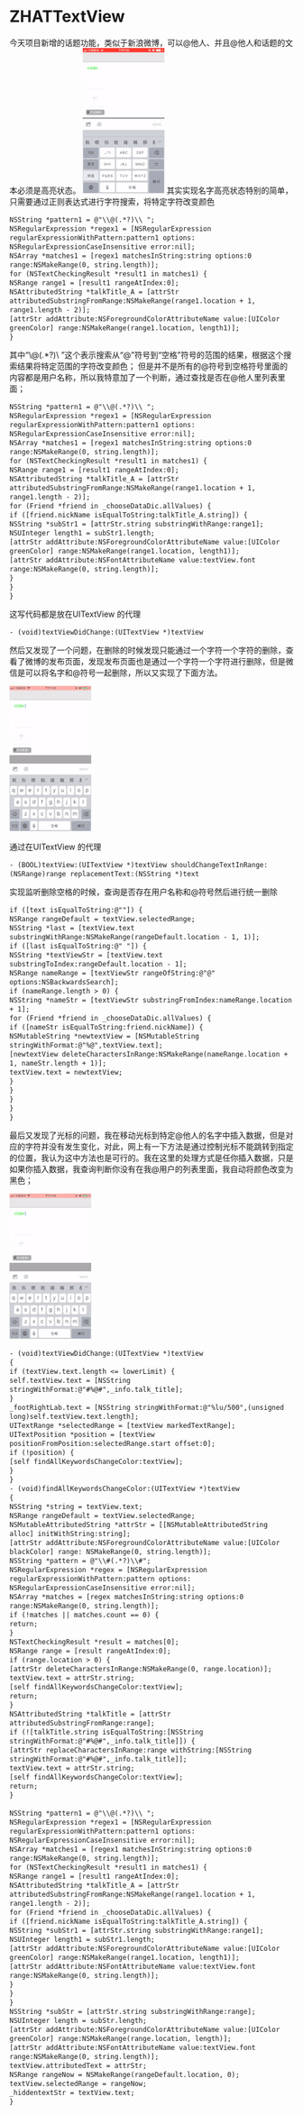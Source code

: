 # ZHATTextView

今天项目新增的话题功能，类似于新浪微博，可以@他人、并且@他人和话题的文本必须是高亮状态。
![image](https://github.com/Zhangyunjiang123/ZHATTextView/blob/master/at_1.gif)
其实实现名字高亮状态特别的简单，只需要通过正则表达式进行字符搜索，将特定字符改变颜色

    NSString *pattern1 = @"\\@(.*?)\\ ";
    NSRegularExpression *regex1 = [NSRegularExpression regularExpressionWithPattern:pattern1 options: NSRegularExpressionCaseInsensitive error:nil];
    NSArray *matches1 = [regex1 matchesInString:string options:0 range:NSMakeRange(0, string.length)];
    for (NSTextCheckingResult *result1 in matches1) {
    NSRange range1 = [result1 rangeAtIndex:0];
    NSAttributedString *talkTitle_A = [attrStr attributedSubstringFromRange:NSMakeRange(range1.location + 1, range1.length - 2)];
    [attrStr addAttribute:NSForegroundColorAttributeName value:[UIColor greenColor] range:NSMakeRange(range1.location, length1)];
    }


其中“\\@(.*?)\\ ”这个表示搜索从“@”符号到“空格”符号的范围的结果，根据这个搜索结果将特定范围的字符改变颜色；
但是并不是所有的@符号到空格符号里面的内容都是用户名称，所以我特意加了一个判断，通过查找是否在@他人里列表里面；

    NSString *pattern1 = @"\\@(.*?)\\ ";
    NSRegularExpression *regex1 = [NSRegularExpression regularExpressionWithPattern:pattern1 options: NSRegularExpressionCaseInsensitive error:nil];
    NSArray *matches1 = [regex1 matchesInString:string options:0 range:NSMakeRange(0, string.length)];
    for (NSTextCheckingResult *result1 in matches1) {
    NSRange range1 = [result1 rangeAtIndex:0];
    NSAttributedString *talkTitle_A = [attrStr attributedSubstringFromRange:NSMakeRange(range1.location + 1, range1.length - 2)];
    for (Friend *friend in _chooseDataDic.allValues) {
    if ([friend.nickName isEqualToString:talkTitle_A.string]) {
    NSString *subStr1 = [attrStr.string substringWithRange:range1];
    NSUInteger length1 = subStr1.length;
    [attrStr addAttribute:NSForegroundColorAttributeName value:[UIColor greenColor] range:NSMakeRange(range1.location, length1)];
    [attrStr addAttribute:NSFontAttributeName value:textView.font range:NSMakeRange(0, string.length)];
    }
    }
    }

这写代码都是放在UITextView 的代理

    - (void)textViewDidChange:(UITextView *)textView

然后又发现了一个问题，在删除的时候发现只能通过一个字符一个字符的删除，查看了微博的发布页面，发现发布页面也是通过一个字符一个字符进行删除，但是微信是可以将名字和@符号一起删除，所以又实现了下面方法。

![image](https://github.com/Zhangyunjiang123/ZHATTextView/blob/master/at_2.gif)

通过在UITextView 的代理

    - (BOOL)textView:(UITextView *)textView shouldChangeTextInRange:(NSRange)range replacementText:(NSString *)text

实现监听删除空格的时候，查询是否存在用户名称和@符号然后进行统一删除

    if ([text isEqualToString:@""]) {
    NSRange rangeDefault = textView.selectedRange;
    NSString *last = [textView.text substringWithRange:NSMakeRange(rangeDefault.location - 1, 1)];
    if ([last isEqualToString:@" "]) {
    NSString *textViewStr = [textView.text substringToIndex:rangeDefault.location - 1];
    NSRange nameRange = [textViewStr rangeOfString:@"@" options:NSBackwardsSearch];
    if (nameRange.length > 0) {
    NSString *nameStr = [textViewStr substringFromIndex:nameRange.location + 1];
    for (Friend *friend in _chooseDataDic.allValues) {
    if ([nameStr isEqualToString:friend.nickName]) {
    NSMutableString *newtextView = [NSMutableString stringWithFormat:@"%@",textView.text];
    [newtextView deleteCharactersInRange:NSMakeRange(nameRange.location + 1, nameStr.length + 1)];
    textView.text = newtextView;
    }
    }
    }
    }
    }



最后又发现了光标的问题，我在移动光标到特定@他人的名字中插入数据，但是对应的字符并没有发生变化，对此，网上有一下方法是通过控制光标不能跳转到指定的位置，我认为这中方法也是可行的。我在这里的处理方式是任你插入数据，只是如果你插入数据，我查询判断你没有在我@用户的列表里面，我自动将颜色改变为黑色；


![image](https://github.com/Zhangyunjiang123/ZHATTextView/blob/master/at_2.gif)



    - (void)textViewDidChange:(UITextView *)textView
    {
    if (textView.text.length <= lowerLimit) {
    self.textView.text = [NSString stringWithFormat:@"#%@#",_info.talk_title];
    }
    _footRightLab.text = [NSString stringWithFormat:@"%lu/500",(unsigned long)self.textView.text.length];
    UITextRange *selectedRange = [textView markedTextRange];
    UITextPosition *position = [textView positionFromPosition:selectedRange.start offset:0];
    if (!position) {
    [self findAllKeywordsChangeColor:textView];
    }
    }
    - (void)findAllKeywordsChangeColor:(UITextView *)textView
    {
    NSString *string = textView.text;
    NSRange rangeDefault = textView.selectedRange;
    NSMutableAttributedString *attrStr = [[NSMutableAttributedString alloc] initWithString:string];
    [attrStr addAttribute:NSForegroundColorAttributeName value:[UIColor blackColor] range: NSMakeRange(0, string.length)];
    NSString *pattern = @"\\#(.*?)\\#";
    NSRegularExpression *regex = [NSRegularExpression regularExpressionWithPattern:pattern options: NSRegularExpressionCaseInsensitive error:nil];
    NSArray *matches = [regex matchesInString:string options:0 range:NSMakeRange(0, string.length)];
    if (!matches || matches.count == 0) {
    return;
    }
    NSTextCheckingResult *result = matches[0];
    NSRange range = [result rangeAtIndex:0];
    if (range.location > 0) {
    [attrStr deleteCharactersInRange:NSMakeRange(0, range.location)];
    textView.text = attrStr.string;
    [self findAllKeywordsChangeColor:textView];
    return;
    }
    NSAttributedString *talkTitle = [attrStr attributedSubstringFromRange:range];
    if (![talkTitle.string isEqualToString:[NSString stringWithFormat:@"#%@#",_info.talk_title]]) {
    [attrStr replaceCharactersInRange:range withString:[NSString stringWithFormat:@"#%@#",_info.talk_title]];
    textView.text = attrStr.string;
    [self findAllKeywordsChangeColor:textView];
    return;
    }

    NSString *pattern1 = @"\\@(.*?)\\ ";
    NSRegularExpression *regex1 = [NSRegularExpression regularExpressionWithPattern:pattern1 options: NSRegularExpressionCaseInsensitive error:nil];
    NSArray *matches1 = [regex1 matchesInString:string options:0 range:NSMakeRange(0, string.length)];
    for (NSTextCheckingResult *result1 in matches1) {
    NSRange range1 = [result1 rangeAtIndex:0];
    NSAttributedString *talkTitle_A = [attrStr attributedSubstringFromRange:NSMakeRange(range1.location + 1, range1.length - 2)];
    for (Friend *friend in _chooseDataDic.allValues) {
    if ([friend.nickName isEqualToString:talkTitle_A.string]) {
    NSString *subStr1 = [attrStr.string substringWithRange:range1];
    NSUInteger length1 = subStr1.length;
    [attrStr addAttribute:NSForegroundColorAttributeName value:[UIColor greenColor] range:NSMakeRange(range1.location, length1)];
    [attrStr addAttribute:NSFontAttributeName value:textView.font range:NSMakeRange(0, string.length)];
    }
    }
    }
    NSString *subStr = [attrStr.string substringWithRange:range];
    NSUInteger length = subStr.length;
    [attrStr addAttribute:NSForegroundColorAttributeName value:[UIColor greenColor] range:NSMakeRange(range.location, length)];
    [attrStr addAttribute:NSFontAttributeName value:textView.font range:NSMakeRange(0, string.length)];
    textView.attributedText = attrStr;
    NSRange rangeNow = NSMakeRange(rangeDefault.location, 0);
    textView.selectedRange = rangeNow;
    _hiddentextStr = textView.text;
    }
